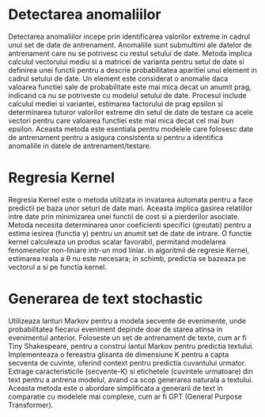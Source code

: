 # Detectarea anomaliilor
Detectarea anomaliilor incepe prin identificarea valorilor extreme in cadrul 
unui set de date de antrenament. Anomaliile sunt submultimi ale datelor de 
antrenament care nu se potrivesc cu restul setului de date. Metoda implica
calculul vectorului mediu si a matricei de varianta pentru setul de date si
definirea unei functii pentru a descrie probabilitatea aparitiei unui element
in cadrul setului de date. Un element este considerat o anomalie daca valoarea
functiei sale de probabilitate este mai mica decat un anumit prag, indicand ca
nu se potriveste cu modelul setului de date. Procesul include calculul mediei
si variantei, estimarea factorului de prag epsilon si determinarea tuturor 
valorilor extreme din setul de date de testare ca acele vectori pentru care 
valoarea functiei este mai mica decat cel mai bun epsilon. Aceasta metoda este 
esentiala pentru modelele care folosesc date de antrenament pentru a asigura 
consistenta si pentru a identifica anomaliile in datele de antrenament/testare.

# Regresia Kernel
Regresia Kernel este o metoda utilizata in invatarea automata pentru a face 
predictii pe baza unor seturi de date mari. Aceasta implica gasirea relatiilor
intre date prin minimizarea unei functii de cost si a pierderilor asociate. 
Metoda necesita determinarea unor coeficienti specifici (greutati) pentru a 
estima iesirea (functia y) pentru un anumit set de date de intrare. O functie
kernel calculeaza un produs scalar favorabil, permitand modelarea fenomenelor
non-liniare intr-un mod liniar. in algoritmii de regresie Kernel, estimarea 
reala a θ nu este necesara; in schimb, predictia se bazeaza pe vectorul a si pe
functia kernel.

# Generarea de text stochastic
Utilizeaza lanturi Markov pentru a modela secvente de evenimente, unde 
probabilitatea fiecarui eveniment depinde doar de starea atinsa in evenimentul
anterior. Foloseste un set de antrenament de texte, cum ar fi Tiny Shakespeare,
pentru a construi lantul Markov pentru predictia textului. Implementeaza o 
fereastra glisanta de dimensiune K pentru a capta secventa de cuvinte, oferind 
context pentru predictia cuvantului urmator. Extrage caracteristicile 
(secvente-K) si etichetele (cuvintele urmatoare) din text pentru a antrena 
modelul, avand ca scop generarea naturala a textului. Aceasta metoda este o 
abordare simplificata a generarii de text in comparatie cu modelele mai 
complexe, cum ar fi GPT (General Purpose Transformer).